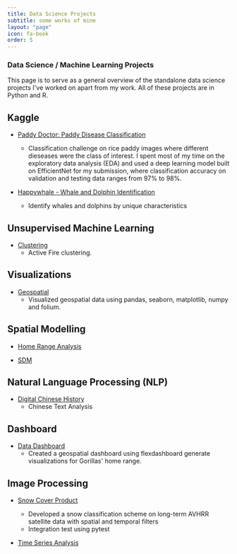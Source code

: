 ```yaml
---
title: Data Science Projects
subtitle: some works of mine
layout: "page"
icon: fa-book
order: 5
---
```


### **Data Science / Machine Learning Projects**

This page is to serve as a general overview of the standalone data science projects I've worked on apart from my work. All of these projects are in Python and R.

## Kaggle

- [Paddy Doctor: Paddy Disease Classification](https://github.com/pinkychow1010/machine-learning-project/tree/main/EfficientNet-rice-disease-detection)
  - Classification challenge on rice paddy images where different dieseases were the class of interest. I spent most of my time on the exploratory data analysis (EDA) and used a deep learning model built on EfficientNet for my submission, where classification accuracy on validation and testing data ranges from 97% to 98%.

- [Happywhale - Whale and Dolphin Identification]()
  - Identify whales and dolphins by unique characteristics
  

## Unsupervised Machine Learning

- [Clustering](https://github.com/pinkychow1010/machine-learning-project/tree/main/clustering-active-fire-detection)
  - Active Fire clustering.
 

## Visualizations

- [Geospatial]()
  - Visualized geospatial data using pandas, seaborn, matplotlib, numpy and folium.


## Spatial Modelling

- [Home Range Analysis](https://github.com/pinkychow1010/HomeRangeAnalysis)

- [SDM]()

## Natural Language Processing (NLP)

- [Digital Chinese History](https://github.com/pinkychow1010/digital-chinese-history-blog)
  - Chinese Text Analysis

## Dashboard

- [Data Dashboard](https://github.com/pinkychow1010/HomeRangeAnalysis)
  - Created a geospatial dashboard using flexdashboard generate visualizations for Gorillas' home range.

## Image Processing

- [Snow Cover Product]()
  - Developed a snow classification scheme on long-term AVHRR satellite data with spatial and temporal filters
  - Integration test using pytest

- [Time Series Analysis](https://github.com/pinkychow1010/Burkina_Faso_Inland_Water_Bodies_Time_Series)
